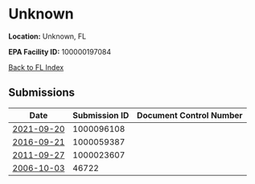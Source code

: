 # Unknown

**Location:** Unknown, FL

**EPA Facility ID:** 100000197084

[Back to FL Index](../../index.md)

## Submissions

| Date | Submission ID | Document Control Number |
|------|--------------|-------------------------|
| [2021-09-20](submissions/1000096108.md) | 1000096108 |  |
| [2016-09-21](submissions/1000059387.md) | 1000059387 |  |
| [2011-09-27](submissions/1000023607.md) | 1000023607 |  |
| [2006-10-03](submissions/46722.md) | 46722 |  |
